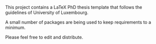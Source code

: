 This project contains a LaTeX PhD thesis template that follows the guidelines of University of Luxembourg.

A small number of packages are being used to keep requirements to a minimum.

Please feel free to edit and distribute.